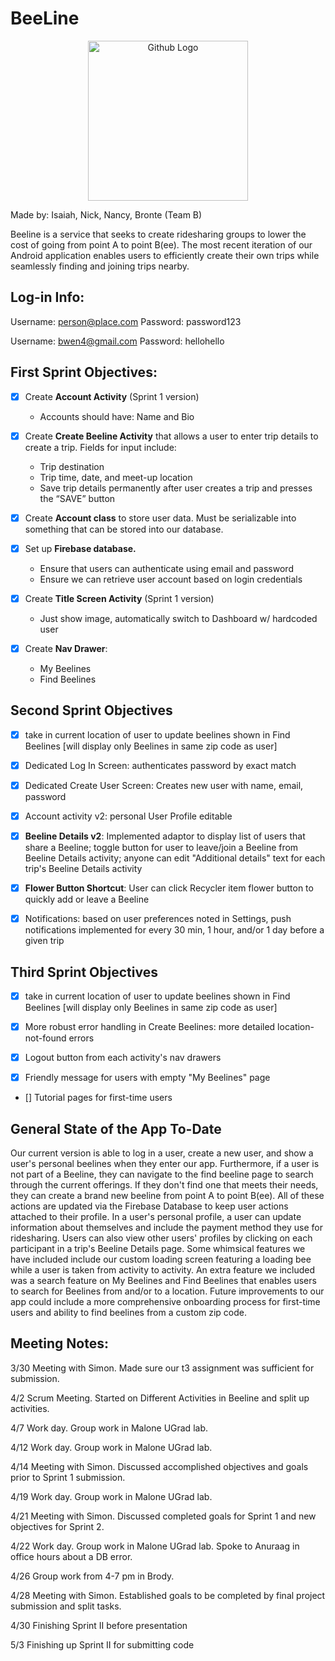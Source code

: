 # BeeLine

<p align="center">
  <img src="https://user-images.githubusercontent.com/28008631/56102168-1002d700-5ef9-11e9-8831-8c88059d85d4.png" width="256" title="Github Logo">
</p>

Made by: Isaiah, Nick, Nancy, Bronte (Team B)

Beeline is a service that seeks to create ridesharing groups to lower the cost of going from point A to point B(ee). The most recent iteration of our Android application enables users to efficiently create their own trips while seamlessly finding and joining trips nearby.

## Log-in Info:
Username: person@place.com
Password: password123

Username: bwen4@gmail.com
Password: hellohello

## First Sprint Objectives:
- [x] Create **Account Activity** (Sprint 1 version) 
  - Accounts should have: Name and Bio

- [x] Create **Create Beeline Activity** that allows a user to enter trip details to create a trip. Fields for input include:
  - Trip destination
  - Trip time, date, and meet-up location
  - Save trip details permanently after user creates a trip and presses the “SAVE” button

- [x] Create **Account class** to store user data. Must be serializable into something that can be stored into our database.

- [x] Set up **Firebase database.**
  - Ensure that users can authenticate using email and password
  - Ensure we can retrieve user account based on login credentials

- [x] Create **Title Screen Activity** (Sprint 1 version)
  - Just show image, automatically switch to Dashboard w/ hardcoded user
  
- [x] Create **Nav Drawer**:
  - My Beelines
  - Find Beelines

## Second Sprint Objectives
- [x] take in current location of user to update beelines shown in Find Beelines [will display only Beelines in same zip code as user]

- [x] Dedicated Log In Screen: authenticates password by exact match

- [x] Dedicated Create User Screen: Creates new user with name, email, password

- [x] Account activity v2: personal User Profile editable

- [x] **Beeline Details v2**: Implemented adaptor to display list of users that share a Beeline; toggle button for user to leave/join a Beeline from Beeline Details activity; anyone can edit "Additional details" text for each trip's Beeline Details activity

- [x] **Flower Button Shortcut**: User can click Recycler item flower button to quickly add or leave a Beeline

- [x] Notifications: based on user preferences noted in Settings, push notifications implemented for every 30 min, 1 hour, and/or 1 day before a given trip

## Third Sprint Objectives
- [x] take in current location of user to update beelines shown in Find Beelines [will display only Beelines in same zip code as user]

- [x] More robust error handling in Create Beelines: more detailed location-not-found errors

- [x] Logout button from each activity's nav drawers

- [x] Friendly message for users with empty "My Beelines" page

- [] Tutorial pages for first-time users

 
 ## General State of the App To-Date
 Our current version is able to log in a user, create a new user, and show a user's personal beelines when they enter our app. Furthermore, if a user is not part of a Beeline, they can navigate to the find beeline page to search through the current offerings. If they don't find one that meets their needs, they can create a brand new beeline from point A to point B(ee). All of these actions are updated via the Firebase Database to keep user actions attached to their profile. In a user's personal profile, a user can update information about themselves and include the payment method they use for ridesharing. Users can also view other users' profiles by clicking on each participant in a trip's Beeline Details page. Some whimsical features we have included include our custom loading screen featuring a loading bee while a user is taken from activity to activity. An extra feature we included was a search feature on My Beelines and Find Beelines that enables users to search for Beelines from and/or to a location. Future improvements to our app could include a more comprehensive onboarding process for first-time users and ability to find beelines from a custom zip code.
 
 ## Meeting Notes:
 3/30 Meeting with Simon. Made sure our t3 assignment was sufficient for submission.
 
 4/2 Scrum Meeting. Started on Different Activities in Beeline and split up activities.
 
 
 4/7 Work day. Group work in Malone UGrad lab.
 
 4/12 Work day. Group work in Malone UGrad lab.
 
 4/14 Meeting with Simon. Discussed accomplished objectives and goals prior to Sprint 1 submission.
 
 4/19 Work day. Group work in Malone UGrad lab.
 
 4/21 Meeting with Simon. Discussed completed goals for Sprint 1 and new objectives for Sprint 2.
 
 4/22 Work day. Group work in Malone UGrad lab. Spoke to Anuraag in office hours about a DB error.
 
 4/26 Group work from 4-7 pm in Brody.
 
 4/28 Meeting with Simon. Established goals to be completed by final project submission and split tasks.

 4/30 Finishing Sprint II before presentation

 5/3 Finishing up Sprint II for submitting code

